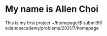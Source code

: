 # My name is Allen Choi
This is my first project
~/homepage/$ submit50 scienceacademy/problems/2021/7/homepage
